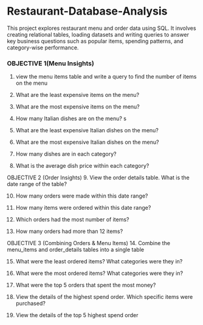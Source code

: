 # Restaurant-Database-Analysis

This project explores restaurant menu and order data using SQL. It involves creating relational tables, loading datasets
and writing queries to answer key business questions such as popular items, spending patterns, and category-wise performance.

### OBJECTIVE 1(Menu Insights)

1.  view the menu items table and write a query to find the number of items on the menu                                             
                     
2.	What are the least expensive items on the menu?
              
3.	What are the most expensive items on the menu?
                      
4.	How many Italian dishes are on the menu? 
                s
5.	What are the least expensive Italian dishes on the menu?
           
6.	What are the most expensive Italian dishes on the menu?
                           
7.	How many dishes are in each category? 
        
8.	What is the average dish price within each category?
      


OBJECTIVE 2 (Order Insights)
9.	View the order details table. What is the date range of the table?
        
10.	How many orders were made within this date range? 
         
11.	How many items were ordered within this date range?
             
12.	Which orders had the most number of items?
        
13.	 How many orders had more than 12 items?
      


 OBJECTIVE 3 (Combining Orders & Menu Items)
14.	Combine the menu_items and order_details tables into a single table
          
15.	 What were the least ordered items? What categories were they in?
          
16.	What were the most ordered items? What categories were they in?
         
17.	What were the top 5 orders that spent the most money?
        
18.	View the details of the highest spend order. Which specific items were purchased?
                              
19.	View the details of the top 5 highest spend order
